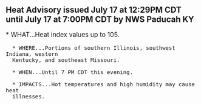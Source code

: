<p>
   <h2>Heat Advisory issued July 17 at 12:29PM CDT until July 17 at 7:00PM CDT by NWS Paducah KY</h2>
   <div style="font-size:120%">* WHAT...Heat index values up to 105.
      
      * WHERE...Portions of southern Illinois, southwest Indiana, western
      Kentucky, and southeast Missouri.
      
      * WHEN...Until 7 PM CDT this evening.
      
      * IMPACTS...Hot temperatures and high humidity may cause heat
      illnesses.
   </div>
</p>